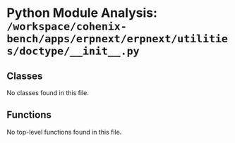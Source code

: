 # Python Module Analysis: `/workspace/cohenix-bench/apps/erpnext/erpnext/utilities/doctype/__init__.py`

## Classes

No classes found in this file.


## Functions

No top-level functions found in this file.
